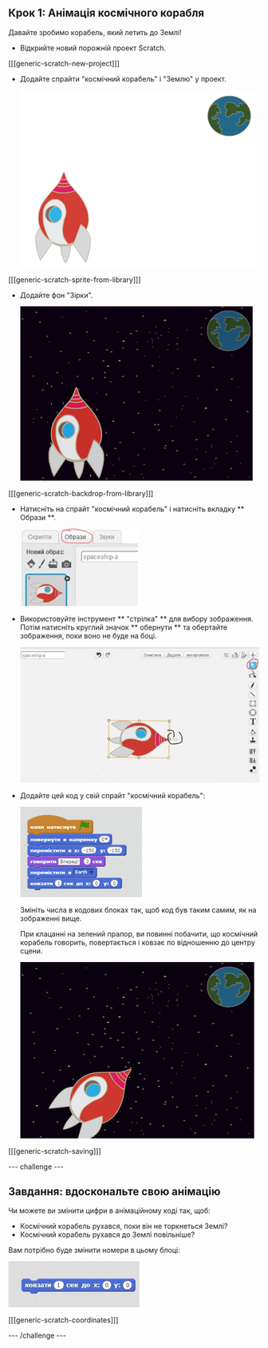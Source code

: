 ## Крок 1: Анімація космічного корабля

Давайте зробимо корабель, який летить до Землі!

+ Відкрийте новий порожній проект Scratch.

[[[generic-scratch-new-project]]]

+ Додайте спрайти "космічний корабель" і "Землю" у проект.
    
    ![Космічний корабель і спрайт Землі](images/space-sprites.png)

[[[generic-scratch-sprite-from-library]]]

+ Додайте фон "Зірки".
    
    ![Космічний фон](images/space-backdrop.png)

[[[generic-scratch-backdrop-from-library]]]

+ Натисніть на спрайт "космічний корабель" і натисніть вкладку ** Образи **.
    
    ![Образ спрайта](images/space-costume.png)

+ Використовуйте інструмент ** "стрілка" ** для вибору зображення. Потім натисніть круглий значок ** обернути ** та обертайте зображення, поки воно не буде на боці.
    
    ![Обертання костюма](images/space-rotate.png)

+ Додайте цей код у свій спрайт "космічний корабель":
    
    ![Код космічного корабля](images/space-animate.png)
    
    Змініть числа в кодових блоках так, щоб код був таким самим, як на зображенні вище.
    
    При клацанні на зелений прапор, ви повинні побачити, що космічний корабель говорить, повертається і ковзає по відношенню до центру сцени.
    
    ![Тестування анімації космічного корабля](images/space-animate-stage.png)

[[[generic-scratch-saving]]]

\--- challenge \---

## Завдання: вдоскональте свою анімацію

Чи можете ви змінити цифри в анімаційному коді так, щоб:

+ Космічний корабель рухався, поки він не торкнеться Землі?
+ Космічний корабель рухався до Землі повільніше?

Вам потрібно буде змінити номери в цьому блоці:

![Блок ковзання](images/space-glide.png)

[[[generic-scratch-coordinates]]]

\--- /challenge \---